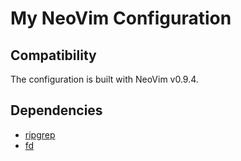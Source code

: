 # My NeoVim Configuration

## Compatibility

The configuration is built with NeoVim v0.9.4.

## Dependencies

- [ripgrep](https://github.com/BurntSushi/ripgrep)
- [fd](https://github.com/sharkdp/fd)
